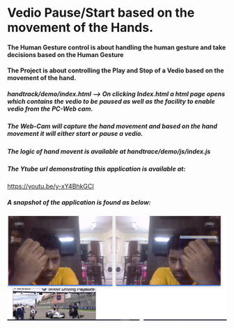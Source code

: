 # Vedio Pause/Start based on the movement of the Hands.

#### The Human Gesture control is about handling the human gesture  and take decisions based on the Human Gesture

#### The Project is about controlling the Play and Stop of a Vedio based on the  movement of the hand.

#####  handtrack/demo/index.html --> On clicking Index.html a html page opens which contains the vedio to be paused  as well as the facility to enable vedio from the PC-Web cam.

##### The Web-Cam will capture the hand movement and based on the hand movement it will either start or pause a vedio.

##### The logic of hand movent is available at handtrace/demo/js/index.js

##### The Ytube url demonstrating this application is available at:

https://youtu.be/y-xY4BhkGCI


##### A snapshot of the application is found as below:

![Gesture_Control](/images_gesture/HumanGestureControl.gif)



